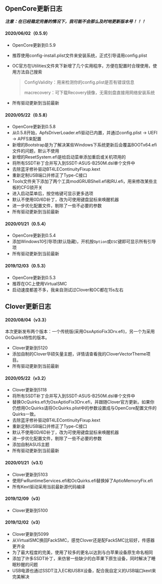 ## OpenCore更新日志

***注意：在已经稳定完善的情况下，我可能不会那么及时地更新版本号！！！***

#### 2020/06/02（0.5.9）

- OpenCore更新到0.5.9

- 推荐使用config-install.plist文件来安装系统，正式引导请用config.plist

- OC官方在Utilities文件夹下新增了几个实用程序，方便在配置时合理使用，使用方法自己搜索

  > ConfigValidity：用来检测你的config.plist是否有错误信息
  >
  > macrecovery：可下载Recovery镜像，无需刻盘直接用网络安装系统

- 所有驱动更新到当前最新

#### 2020/05/22（0.5.8）

- OpenCore更新到0.5.8
- 从0.5.8开始，ApfsDriverLoader.efi驱动已内置，并通过config.plist -> UEFI -> APFS来配置
- 新增的Bootstrap是为了解决某些Windows下系统更新后会覆盖BOOTx64.efi文件的问题，默认不使用
- 新增的ResetSystem.efi是给启动菜单添加重启或关机项用的
- 将所有SSDT补丁合并写入到SSDT-ASUS-B250M.dsl单个文件中
- 去除蓝牙修补驱动BT4LEContinuityFixup.kext
- 重新定制USB端口并修正了Type-C接口
- Tools文件夹下添加了两个工具modGRUBShell.efi和RU.efi，用来修改某些主板的CFG锁开关
- 进入启动菜单后，按空格键可显示更多选项
- 默认不使用0D/6D补丁，改为可使用键盘鼠标来唤醒机器
- 进一步优化配置文件，剔除了一些不必要的参数
- 所有驱动更新到当前最新

#### 2020/01/21（0.5.4）

- OpenCore更新到0.5.4
- 添加Windows10引导项(默认隐藏)，开机按`Option`或`ESC`键即可显示所有引导项
- 所有驱动更新到当前最新

#### 2019/12/03（0.5.3）

- OpenCore更新到0.5.3
- 推荐在OC上使用VirtualSMC
- 启动速度都差不多，我亲自测试过Clover和OC都在15s左右



## Clover更新日志

#### 2020/08/04（v3.3）
本次更新发布两个版本：一个传统版(采用OsxAptioFix3Drv.efi)，另一个为采用OcQuirks特性的版本。

- Clover更新到5120
- 添加自制的Clover华硕矢量主题，详情请查看我的CloverVectorTheme项目。
- 所有驱动更新到当前最新

#### 2020/05/22（v3.2）
- Clover更新到5118
- 将所有SSDT补丁合并写入到SSDT-ASUS-B250M.dsl单个文件中
- 替换OcQuirks.efi为OsxAptioFix3Drv.efi，并跟随Clover官方更新。如果你仍想用OcQuirks请将OcQuirks.plist中的参数设置成与OpenCore配置文件的Quirks一致。
- 去除蓝牙修补驱动BT4LEContinuityFixup.kext
- 重新定制USB端口并修正了Type-C接口
- 默认不使用0D/6D补丁，改为可使用键盘鼠标来唤醒机器
- 进一步优化配置文件，剔除了一些不必要的参数
- 添加自制ASUS主题
- 所有驱动更新到当前最新

#### 2020/01/21（v3.1）
- Clover更新到5103
- 使用FwRuntimeServices.efi和OcQuirks.efi替换掉了AptioMemoryFix.efi
- 所有Kext驱动采用当前最新源代码编译

#### 2019/12/09（v3）
- Clover更新到5100

#### 2019/12/02（v3）
- Clover更新到5099
- 从VirtualSMC换回FackSMC，感觉Clover还是配FackSMC比较好，传感器更齐全
- 为了最大程度的完美，使用了较多的更名以达到与白苹果设备原生命名相同
- 添加了许多SSDT补丁，来仿冒一些缺少的白苹果下原生设备，同时解决了睡眠秒醒的问题
- USB电源也通过SSDT注入EC和USBX设备，配合我自定义的USB端口kext来完美解决

